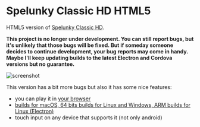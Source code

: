 # Spelunky Classic HD HTML5

HTML5 version of [Spelunky Classic HD](https://github.com/yancharkin/SpelunkyClassicHD).

**This project is no longer under development. You can still report bugs, but it's unlikely that those bugs will be fixed. But if someday someone decides to continue development, your bug reports may come in handy. Maybe I'll keep updating builds to the latest Electron and Cordova versions but no guarantee.**

![screenshot](screenshots/screenshot_00.jpg)

This version has a bit more bugs but also it has some nice features:
- you can play it in [your browser](https://yancharkin.github.io/SpelunkyClassicHDhtml5/)
- [builds for macOS, 64 bits builds for Linux and Windows, ARM builds for Linux (Electron)](https://github.com/yancharkin/SpelunkyClassicHDhtml5/releases)
- touch input on any device that supports it (not only android)

